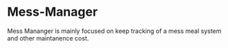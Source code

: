 # Mess-Manager
Mess Mananger is mainly focused on keep tracking of a mess meal system and other maintanence cost.
